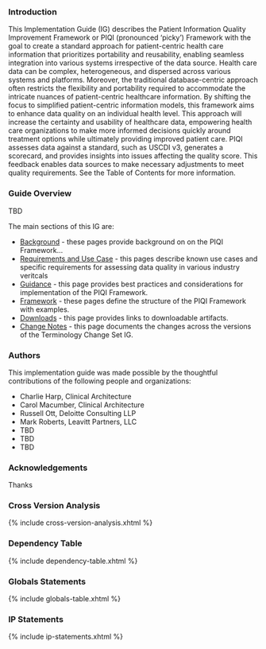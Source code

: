 ### Introduction

This Implementation Guide (IG) describes the Patient Information Quality Improvement Framework or PIQI (pronounced ‘picky’) Framework with the goal to create a standard approach for patient-centric health care information that prioritizes portability and reusability, enabling seamless integration into various systems irrespective of the data source. Health care data can be complex, heterogeneous, and dispersed across various systems and platforms. Moreover, the traditional database-centric approach often restricts the flexibility and portability required to accommodate the intricate nuances of patient-centric healthcare information. By shifting the focus to simplified patient-centric information models, this framework aims to enhance data quality on an individual health level. This approach will increase the certainty and usability of healthcare data, empowering health care organizations to make more informed decisions quickly around treatment options while ultimately providing improved patient care. PIQI assesses data against a standard, such as USCDI v3, generates a scorecard, and provides insights into issues affecting the quality score. This feedback enables data sources to make necessary adjustments to meet quality requirements. See the Table of Contents for more information.

### Guide Overview

TBD

The main sections of this IG are:


*   [Background](background.html) - these pages provide background on on the PIQI Framework...
*   [Requirements and Use Case](requirements_and_use_case.html) - this pages describe known use cases and specific requirements for assessing data quality in various industry veritcals
*   [Guidance](guidance.html) - this page provides best practices and considerations for implementation of the PIQI Framework.
*   [Framework](piqi_overview.html) - these pages define the structure of the PIQI Framework with examples.
*   [Downloads](downloads.html) - this page provides links to downloadable artifacts.
*   [Change Notes](changes.html) - this page documents the changes across the versions of the Terminology Change Set IG.

### Authors

This implementation guide was made possible by the thoughtful contributions of the following people and organizations:

*   Charlie Harp, Clinical Architecture
*   Carol Macumber, Clinical Architecture
*   Russell Ott, Deloitte Consulting LLP
*   Mark Roberts, Leavitt Partners, LLC
*   TBD
*   TBD
*   TBD

### Acknowledgements

Thanks

### Cross Version Analysis

{% include cross-version-analysis.xhtml %}

### Dependency Table

{% include dependency-table.xhtml %}

### Globals Statements

{% include globals-table.xhtml %}

### IP Statements

{% include ip-statements.xhtml %}
